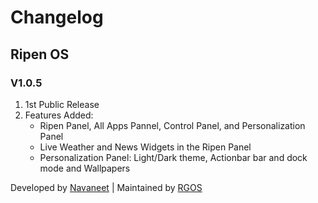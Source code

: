 # Changelog
## Ripen OS
### V1.0.5
1. 1st Public Release
2. Features Added:
    - Ripen Panel, All Apps Pannel, Control Panel, and Personalization Panel
    - Live Weather and News Widgets in the Ripen Panel
    - Personalization Panel: Light/Dark theme, Actionbar bar and dock mode and Wallpapers

Developed by [Navaneet](https://github.com/navaneet239) | Maintained by [RGOS](https://github.com/ripenos)
